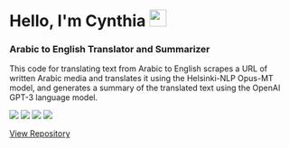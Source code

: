 # Hello, I'm Cynthia <img src="https://raw.githubusercontent.com/hbbc1/hbbc1/master/wave.gif" width="30px">


### Arabic to English Translator and Summarizer
This code for translating text from Arabic to English scrapes a URL of written Arabic media and translates it using the Helsinki-NLP Opus-MT model, and generates a summary of the translated text using the OpenAI GPT-3 language model.

![](https://img.shields.io/static/v1?message=Python&logo=python&labelColor=5c5c5c&color=1182c3&logoColor=white&label=%20)  ![](https://img.shields.io/static/v1?message=Jupyter&logo=jupyter&labelColor=5c5c5c&color=1182c3&logoColor=white&label=%20)  ![](https://img.shields.io/static/v1?message=PyTorch&logo=pytorch&labelColor=5c5c5c&color=1182c3&logoColor=white&label=%20)  ![](https://img.shields.io/badge/Transformers-informational?style=flat&color=1182c3)

[View Repository][1]

<!-- Links -->

[1]: https://github.com/hbbc1/TranslatorSummarizer/tree/main


<!---
hbbc1/hbbc1 is a ✨ special ✨ repository because its `README.md` (this file) appears on your GitHub profile.
You can click the Preview link to take a look at your changes.
--->
